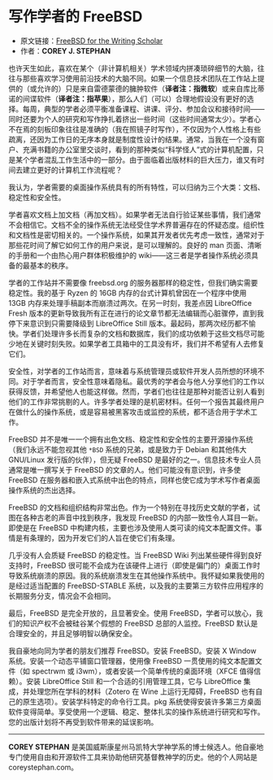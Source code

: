# 写作学者的 FreeBSD

- 原文链接：[FreeBSD for the Writing Scholar](https://freebsdfoundation.org/wp-content/uploads/2021/03/FreeBSD-for-scholar.pdf)
- 作者：**COREY J. STEPHAN**

也许天生如此，喜欢在某个（非计算机相关）学术领域内拼凑琐碎细节的大脑，往往与那些喜欢学习使用前沿技术的大脑不同。如果一个信息技术团队在工作站上提供的（或允许的）只是来自雷德蒙德的臃肿软件（**译者注：指微软**）或来自库比蒂诺的间谍软件（**译者注：指苹果**），那么人们（可以）合理地假设没有更好的选择。每周，典型的学者必须平衡准备课程、讲课、评分、参加会议和接待时间——同时还要为个人的研究和写作挣扎着挤出一些时间（这些时间通常太少）。学者心不在焉的刻板印象往往是准确的（我在照镜子时写作），不仅因为个人性格上有些疏离，还因为工作日的无序本身就是制度性设计的结果。通常，当我在一个没有窗户、充满书籍的办公室里交谈时，看到的那种类似“科学怪人”式的计算机配置，只是某个学者混乱工作生活中的一部分。由于面临着出版材料的巨大压力，谁又有时间去建立更好的计算机工作流程呢？

我认为，学者需要的桌面操作系统具有的所有特性，可以归纳为三个大类：文档、稳定性和安全性。

学者喜欢文档上加文档（再加文档）。如果学者无法自行验证某些事情，我们通常不会相信它。文档不全的操作系统无法经受住学术界普遍存在的怀疑态度。组织性和文档性是密切相关的。一个操作系统，如果其开发者优先考虑一致性，通常对于那些花时间了解它如何工作的用户来说，是可以理解的。良好的 man 页面、清晰的手册和一个由热心用户群体积极维护的 wiki——这三者是学者操作系统必须具备的最基本的秩序。

学者的工作站并不需要像 freebsd.org 的服务器那样的稳定性，但我们确实需要稳定性。我的基于 Ryzen 的 16GB 内存的台式计算机曾因在一个程序中使用 13GB 内存来处理手稿副本而崩溃过两次。在另一时刻，我差点因 LibreOffice Fresh 版本的更新导致我所有正在进行的论文章节都无法编辑而心脏骤停，直到我停下来意识到只需要降级到 LibreOffice Still 版本。最起码，那两次经历都不愉快。学者们处理许多长而复杂的文档和数据库，我们的成功依赖于这些文档尽可能少地在关键时刻失败。如果学者工具箱中的工具没有坏，我们并不希望有人去修复它们。

安全性，对学者的工作站而言，意味着与系统管理员或软件开发人员所想的环境不同。对于学者而言，安全性意味着隐私。最优秀的学者会与他人分享他们的工作以获得反馈，并希望他人也能这样做。然而，学者们也往往是那种对能否让别人看到他们的工作非常挑剔的人。许多学者处理的是机密材料。任何一个报告其最终用户在做什么的操作系统，或是容易被黑客攻击或监控的系统，都不适合用于学术工作。

FreeBSD 并不是唯一一个拥有出色文档、稳定性和安全性的主要开源操作系统（我们永远不能忽视其他 `*BSD` 系统的兄弟，或是致力于 Debian 和其他伟大 GNU/Linux 发行版的伙伴），但无疑 FreeBSD 是最好的之一。信息技术专业人员通常是唯一撰写关于 FreeBSD 的文章的人。他们可能没有意识到，许多使 FreeBSD 在服务器和嵌入式系统中出色的特点，同样也使它成为学术写作者桌面操作系统的杰出选择。

FreeBSD 的文档和组织结构非常出色。作为一个特别在寻找历史文献的学者，试图在各种古老的声音中找到秩序，我发现 FreeBSD 的内部一致性令人耳目一新。即使是在 FreeBSD 中构建内核，主要也涉及使用人类可读的纯文本配置文件。事情是有条理的，因为开发它们的人旨在使它们有条理。

几乎没有人会质疑 FreeBSD 的稳定性。当 FreeBSD Wiki 列出某些硬件得到良好支持时，FreeBSD 很可能不会成为在该硬件上进行（即使是偏门的）桌面工作时导致系统崩溃的原因。我的系统崩溃发生在其他操作系统中。我怀疑如果我使用的是经过适当配置的 FreeBSD-STABLE 系统，以及我的主要第三方软件应用程序的长期服务分支，情况会不会相同。

最后，FreeBSD 是完全开放的，且显著安全。使用 FreeBSD，学者可以放心，我们的知识产权不会被硅谷某个假想的 FreeBSD 总部的人监控。FreeBSD 默认是合理安全的，并且足够明智以确保安全。

我自豪地向同为学者的朋友们推荐 FreeBSD。安装 FreeBSD。安装 X Window 系统。安装一个动态平铺窗口管理器，使用像 FreeBSD 一贯使用的纯文本配置文件（如 spectrwm 或 i3wm），或者安装一个简单传统的桌面环境（XFCE 值得信赖）。安装 LibreOffice Still 和一个合适的引用管理工具，它与 LibreOffice 集成，并处理您所在学科的材料（Zotero 在 Wine 上运行无障碍，FreeBSD 也有自己的原生选项）。安装学科特定的命令行工具。pkg 系统使得安装许多第三方桌面软件变得简单。享受使用一个逻辑、稳定、整体扎实的操作系统进行研究和写作。您的出版计划将不再受到软件带来的延误影响。

---

**COREY STEPHAN** 是美国威斯康星州马凯特大学神学系的博士候选人。他自豪地专门使用自由和开源软件工具来协助他研究基督教神学的历史。他的个人网站是 coreystephan.com。
